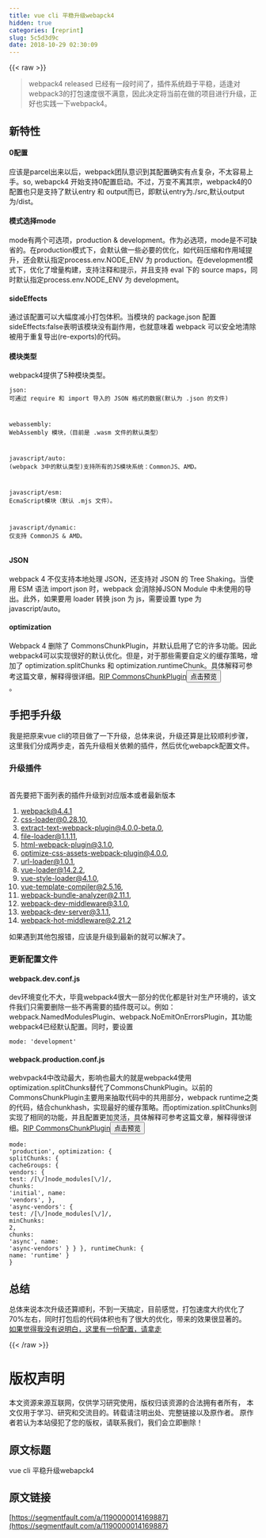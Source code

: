 ```yaml
---
title: vue cli 平稳升级webapck4
hidden: true
categories: [reprint]
slug: 5c5d3d9c
date: 2018-10-29 02:30:09
---
```


{{< raw >}}
<blockquote>webpack4 released &#x5DF2;&#x7ECF;&#x6709;&#x4E00;&#x6BB5;&#x65F6;&#x95F4;&#x4E86;&#xFF0C;&#x63D2;&#x4EF6;&#x7CFB;&#x7EDF;&#x8D8B;&#x4E8E;&#x5E73;&#x7A33;&#xFF0C;&#x9002;&#x9022;&#x5BF9;webpack3&#x7684;&#x6253;&#x5305;&#x901F;&#x5EA6;&#x5F88;&#x4E0D;&#x6EE1;&#x610F;&#xFF0C;&#x56E0;&#x6B64;&#x51B3;&#x5B9A;&#x5C06;&#x5F53;&#x524D;&#x5728;&#x505A;&#x7684;&#x9879;&#x76EE;&#x8FDB;&#x884C;&#x5347;&#x7EA7;&#xFF0C;&#x6B63;&#x597D;&#x4E5F;&#x5B9E;&#x8DF5;&#x4E00;&#x4E0B;webpack4&#x3002;</blockquote><h2 id="articleHeader0">&#x65B0;&#x7279;&#x6027;</h2><h4>0&#x914D;&#x7F6E;</h4><p>&#x5E94;&#x8BE5;&#x662F;parcel&#x51FA;&#x6765;&#x4EE5;&#x540E;&#xFF0C;webpack&#x56E2;&#x961F;&#x610F;&#x8BC6;&#x5230;&#x5176;&#x914D;&#x7F6E;&#x786E;&#x5B9E;&#x6709;&#x70B9;&#x590D;&#x6742;&#xFF0C;&#x4E0D;&#x592A;&#x5BB9;&#x6613;&#x4E0A;&#x624B;&#x3002;so, webapck4 &#x5F00;&#x59CB;&#x652F;&#x6301;0&#x914D;&#x7F6E;&#x542F;&#x52A8;&#x3002;&#x4E0D;&#x8FC7;&#xFF0C;&#x4E07;&#x53D8;&#x4E0D;&#x79BB;&#x5176;&#x5B97;&#xFF0C;webpack4&#x7684;0&#x914D;&#x7F6E;&#x4E5F;&#x53EA;&#x662F;&#x652F;&#x6301;&#x4E86;&#x9ED8;&#x8BA4;entry &#x548C; output&#x800C;&#x5DF2;&#xFF0C;&#x5373;&#x9ED8;&#x8BA4;entry&#x4E3A;./src,&#x9ED8;&#x8BA4;output&#x4E3A;/dist&#x3002;</p><h4>&#x6A21;&#x5F0F;&#x9009;&#x62E9;mode</h4><p>mode&#x6709;&#x4E24;&#x4E2A;&#x53EF;&#x9009;&#x9879;&#xFF0C;production &amp; development&#x3002;&#x4F5C;&#x4E3A;&#x5FC5;&#x9009;&#x9879;&#xFF0C;mode&#x662F;&#x4E0D;&#x53EF;&#x7F3A;&#x7701;&#x7684;&#x3002;&#x5728;production&#x6A21;&#x5F0F;&#x4E0B;&#xFF0C;&#x4F1A;&#x9ED8;&#x8BA4;&#x505A;&#x4E00;&#x4E9B;&#x5FC5;&#x8981;&#x7684;&#x4F18;&#x5316;&#xFF0C;&#x5982;&#x4EE3;&#x7801;&#x538B;&#x7F29;&#x548C;&#x4F5C;&#x7528;&#x57DF;&#x63D0;&#x5347;&#xFF0C;&#x8FD8;&#x4F1A;&#x9ED8;&#x8BA4;&#x6307;&#x5B9A;process.env.NODE_ENV &#x4E3A; production&#x3002;&#x5728;development&#x6A21;&#x5F0F;&#x4E0B;&#xFF0C;&#x4F18;&#x5316;&#x4E86;&#x589E;&#x91CF;&#x6784;&#x5EFA;&#xFF0C;&#x652F;&#x6301;&#x6CE8;&#x91CA;&#x548C;&#x63D0;&#x793A;&#xFF0C;&#x5E76;&#x4E14;&#x652F;&#x6301; eval &#x4E0B;&#x7684; source maps&#xFF0C;&#x540C;&#x65F6;&#x9ED8;&#x8BA4;&#x6307;&#x5B9A;process.env.NODE_ENV &#x4E3A; development&#x3002;</p><h4>sideEffects</h4><p>&#x901A;&#x8FC7;&#x8BE5;&#x914D;&#x7F6E;&#x53EF;&#x4EE5;&#x5927;&#x5E45;&#x5EA6;&#x51CF;&#x5C0F;&#x6253;&#x5305;&#x4F53;&#x79EF;&#x3002;&#x5F53;&#x6A21;&#x5757;&#x7684; package.json &#x914D;&#x7F6E;sideEffects:false&#x8868;&#x660E;&#x8BE5;&#x6A21;&#x5757;&#x6CA1;&#x6709;&#x526F;&#x4F5C;&#x7528;&#xFF0C;&#x4E5F;&#x5C31;&#x610F;&#x5473;&#x7740; webpack &#x53EF;&#x4EE5;&#x5B89;&#x5168;&#x5730;&#x6E05;&#x9664;&#x88AB;&#x7528;&#x4E8E;&#x91CD;&#x590D;&#x5BFC;&#x51FA;(re-exports)&#x7684;&#x4EE3;&#x7801;&#x3002;</p><h4>&#x6A21;&#x5757;&#x7C7B;&#x578B;</h4><p>webpack4&#x63D0;&#x4F9B;&#x4E86;5&#x79CD;&#x6A21;&#x5757;&#x7C7B;&#x578B;&#x3002;</p><div class="widget-codetool" style="display:none"><div class="widget-codetool--inner"><span class="selectCode code-tool" data-toggle="tooltip" data-placement="top" title="" data-original-title="&#x5168;&#x9009;"></span> <span type="button" class="copyCode code-tool" data-toggle="tooltip" data-placement="top" data-clipboard-text="json: &#x53EF;&#x901A;&#x8FC7; require &#x548C; import &#x5BFC;&#x5165;&#x7684; JSON &#x683C;&#x5F0F;&#x7684;&#x6570;&#x636E;(&#x9ED8;&#x8BA4;&#x4E3A; .json &#x7684;&#x6587;&#x4EF6;)

webassembly: WebAssembly &#x6A21;&#x5757;&#xFF0C;&#xFF08;&#x76EE;&#x524D;&#x662F; .wasm &#x6587;&#x4EF6;&#x7684;&#x9ED8;&#x8BA4;&#x7C7B;&#x578B;&#xFF09;

javascript/auto: (webpack 3&#x4E2D;&#x7684;&#x9ED8;&#x8BA4;&#x7C7B;&#x578B;)&#x652F;&#x6301;&#x6240;&#x6709;&#x7684;JS&#x6A21;&#x5757;&#x7CFB;&#x7EDF;&#xFF1A;CommonJS&#x3001;AMD&#x3002;

javascript/esm: EcmaScript&#x6A21;&#x5757;&#xFF08;&#x9ED8;&#x8BA4; .mjs &#x6587;&#x4EF6;&#xFF09;&#x3002;

javascript/dynamic: &#x4EC5;&#x652F;&#x6301; CommonJS &amp; AMD&#x3002;
" title="" data-original-title="&#x590D;&#x5236;"></span> <span type="button" class="saveToNote code-tool" data-toggle="tooltip" data-placement="top" title="" data-original-title="&#x653E;&#x8FDB;&#x7B14;&#x8BB0;"></span></div></div><pre class="hljs http"><code><span class="hljs-attribute">json</span>: &#x53EF;&#x901A;&#x8FC7; require &#x548C; import &#x5BFC;&#x5165;&#x7684; JSON &#x683C;&#x5F0F;&#x7684;&#x6570;&#x636E;(&#x9ED8;&#x8BA4;&#x4E3A; .json &#x7684;&#x6587;&#x4EF6;)

<span class="http"><span class="hljs-attribute">webassembly</span>: WebAssembly &#x6A21;&#x5757;&#xFF0C;&#xFF08;&#x76EE;&#x524D;&#x662F; .wasm &#x6587;&#x4EF6;&#x7684;&#x9ED8;&#x8BA4;&#x7C7B;&#x578B;&#xFF09;

<span class="http"><span class="hljs-attribute">javascript/auto</span>: (webpack 3&#x4E2D;&#x7684;&#x9ED8;&#x8BA4;&#x7C7B;&#x578B;)&#x652F;&#x6301;&#x6240;&#x6709;&#x7684;JS&#x6A21;&#x5757;&#x7CFB;&#x7EDF;&#xFF1A;CommonJS&#x3001;AMD&#x3002;

<span class="http"><span class="hljs-attribute">javascript/esm</span>: EcmaScript&#x6A21;&#x5757;&#xFF08;&#x9ED8;&#x8BA4; .mjs &#x6587;&#x4EF6;&#xFF09;&#x3002;

<span class="actionscript">javascript/<span class="hljs-keyword">dynamic</span>: &#x4EC5;&#x652F;&#x6301; CommonJS &amp; AMD&#x3002;
</span></span></span></span></code></pre><h4>JSON</h4><p>webpack 4 &#x4E0D;&#x4EC5;&#x652F;&#x6301;&#x672C;&#x5730;&#x5904;&#x7406; JSON&#xFF0C;&#x8FD8;&#x652F;&#x6301;&#x5BF9; JSON &#x7684; Tree Shaking&#x3002;&#x5F53;&#x4F7F;&#x7528; ESM &#x8BED;&#x6CD5; import json &#x65F6;&#xFF0C;webpack &#x4F1A;&#x6D88;&#x9664;&#x6389;JSON Module &#x4E2D;&#x672A;&#x4F7F;&#x7528;&#x7684;&#x5BFC;&#x51FA;&#x3002;&#x6B64;&#x5916;&#xFF0C;&#x5982;&#x679C;&#x8981;&#x7528; loader &#x8F6C;&#x6362; json &#x4E3A; js&#xFF0C;&#x9700;&#x8981;&#x8BBE;&#x7F6E; type &#x4E3A; javascript/auto&#x3002;</p><h4>optimization</h4><p>Webpack 4 &#x5220;&#x9664;&#x4E86; CommonsChunkPlugin&#xFF0C;&#x5E76;&#x9ED8;&#x8BA4;&#x542F;&#x7528;&#x4E86;&#x5B83;&#x7684;&#x8BB8;&#x591A;&#x529F;&#x80FD;&#x3002;&#x56E0;&#x6B64;webpack4&#x53EF;&#x4EE5;&#x5B9E;&#x73B0;&#x5F88;&#x597D;&#x7684;&#x9ED8;&#x8BA4;&#x4F18;&#x5316;&#x3002;&#x4F46;&#x662F;&#xFF0C;&#x5BF9;&#x4E8E;&#x90A3;&#x4E9B;&#x9700;&#x8981;&#x81EA;&#x5B9A;&#x4E49;&#x7684;&#x7F13;&#x5B58;&#x7B56;&#x7565;&#xFF0C;&#x589E;&#x52A0;&#x4E86; optimization.splitChunks &#x548C; optimization.runtimeChunk&#x3002;&#x5177;&#x4F53;&#x89E3;&#x91CA;&#x53EF;&#x53C2;&#x8003;&#x8FD9;&#x7BC7;&#x6587;&#x7AE0;&#xFF0C;&#x89E3;&#x91CA;&#x5F97;&#x5F88;&#x8BE6;&#x7EC6;&#x3002;<a href="https://gist.github.com/sokra/1522d586b8e5c0f5072d7565c2bee693" rel="nofollow noreferrer" target="_blank">RIP CommonsChunkPlugin</a><button class="btn btn-xs btn-default ml10 preview" data-url="sokra/1522d586b8e5c0f5072d7565c2bee693" data-typeid="1">&#x70B9;&#x51FB;&#x9884;&#x89C8;</button><br>&#x3002;</p><h2 id="articleHeader1">&#x624B;&#x628A;&#x624B;&#x5347;&#x7EA7;</h2><p>&#x6211;&#x662F;&#x628A;&#x539F;&#x6765;vue cli&#x7684;&#x9879;&#x76EE;&#x505A;&#x4E86;&#x4E00;&#x4E0B;&#x5347;&#x7EA7;&#xFF0C;&#x603B;&#x4F53;&#x6765;&#x8BF4;&#xFF0C;&#x5347;&#x7EA7;&#x8FD8;&#x7B97;&#x662F;&#x6BD4;&#x8F83;&#x987A;&#x5229;&#x6B65;&#x9AA4;&#xFF0C;&#x8FD9;&#x91CC;&#x6211;&#x4EEC;&#x5206;&#x6210;&#x4E24;&#x6B65;&#x8D70;&#xFF0C;&#x9996;&#x5148;&#x5347;&#x7EA7;&#x76F8;&#x5173;&#x4F9D;&#x8D56;&#x7684;&#x63D2;&#x4EF6;&#xFF0C;&#x7136;&#x540E;&#x4F18;&#x5316;webapck&#x914D;&#x7F6E;&#x6587;&#x4EF6;&#x3002;</p><h3 id="articleHeader2">&#x5347;&#x7EA7;&#x63D2;&#x4EF6;</h3><p><br>&#x9996;&#x5148;&#x8981;&#x628A;&#x4E0B;&#x9762;&#x5217;&#x8868;&#x7684;&#x63D2;&#x4EF6;&#x5347;&#x7EA7;&#x5230;&#x5BF9;&#x5E94;&#x7248;&#x672C;&#x6216;&#x8005;&#x6700;&#x65B0;&#x7248;&#x672C;</p><ol><li>webpack@4.4.1</li><li>css-loader@0.28.10,</li><li>extract-text-webpack-plugin@4.0.0-beta.0,</li><li>file-loader@1.1.11,</li><li>html-webpack-plugin@3.1.0,</li><li>optimize-css-assets-webpack-plugin@4.0.0,</li><li>url-loader@1.0.1,</li><li>vue-loader@14.2.2,</li><li>vue-style-loader@4.1.0,</li><li>vue-template-compiler@2.5.16,</li><li>webpack-bundle-analyzer@2.11.1,</li><li>webpack-dev-middleware@3.1.0,</li><li>webpack-dev-server@3.1.1,</li><li>webpack-hot-middleware@2.21.2</li></ol><p>&#x5982;&#x679C;&#x9047;&#x5230;&#x5176;&#x4ED6;&#x5305;&#x62A5;&#x9519;&#xFF0C;&#x5E94;&#x8BE5;&#x662F;&#x5347;&#x7EA7;&#x5230;&#x6700;&#x65B0;&#x7684;&#x5C31;&#x53EF;&#x4EE5;&#x89E3;&#x51B3;&#x4E86;&#x3002;</p><h3 id="articleHeader3">&#x66F4;&#x65B0;&#x914D;&#x7F6E;&#x6587;&#x4EF6;</h3><h4>webpack.dev.conf.js</h4><p>dev&#x73AF;&#x5883;&#x53D8;&#x5316;&#x4E0D;&#x5927;&#xFF0C;&#x6BD5;&#x7ADF;webpack4&#x5F88;&#x5927;&#x4E00;&#x90E8;&#x5206;&#x7684;&#x4F18;&#x5316;&#x90FD;&#x662F;&#x9488;&#x5BF9;&#x751F;&#x4EA7;&#x73AF;&#x5883;&#x7684;&#xFF0C;&#x8BE5;&#x6587;&#x4EF6;&#x6211;&#x4EEC;&#x53EA;&#x9700;&#x8981;&#x5220;&#x9664;&#x4E00;&#x4E9B;&#x4E0D;&#x518D;&#x9700;&#x8981;&#x7684;&#x63D2;&#x4EF6;&#x65E2;&#x53EF;&#x4EE5;&#x3002;&#x4F8B;&#x5982;&#xFF1A;webpack.NamedModulesPlugin&#x3001;webpack.NoEmitOnErrorsPlugin&#xFF0C;&#x5176;&#x529F;&#x80FD;webpack4&#x5DF2;&#x7ECF;&#x9ED8;&#x8BA4;&#x914D;&#x7F6E;&#x3002;&#x540C;&#x65F6;&#xFF0C;&#x8981;&#x8BBE;&#x7F6E;</p><div class="widget-codetool" style="display:none"><div class="widget-codetool--inner"><span class="selectCode code-tool" data-toggle="tooltip" data-placement="top" title="" data-original-title="&#x5168;&#x9009;"></span> <span type="button" class="copyCode code-tool" data-toggle="tooltip" data-placement="top" data-clipboard-text="mode: &apos;development&apos;" title="" data-original-title="&#x590D;&#x5236;"></span> <span type="button" class="saveToNote code-tool" data-toggle="tooltip" data-placement="top" title="" data-original-title="&#x653E;&#x8FDB;&#x7B14;&#x8BB0;"></span></div></div><pre class="hljs groovy"><code style="word-break:break-word;white-space:initial"><span class="hljs-string">mode:</span> <span class="hljs-string">&apos;development&apos;</span></code></pre><h4>webpack.production.conf.js</h4><p>webvpack4&#x4E2D;&#x6539;&#x52A8;&#x6700;&#x5927;&#xFF0C;&#x5F71;&#x54CD;&#x4E5F;&#x6700;&#x5927;&#x7684;&#x5C31;&#x662F;webpack4&#x4F7F;&#x7528;optimization.splitChunks&#x66FF;&#x4EE3;&#x4E86;CommonsChunkPlugin&#x3002;&#x4EE5;&#x524D;&#x7684;CommonsChunkPlugin&#x4E3B;&#x8981;&#x7528;&#x6765;&#x62BD;&#x53D6;&#x4EE3;&#x7801;&#x4E2D;&#x7684;&#x5171;&#x7528;&#x90E8;&#x5206;&#xFF0C;webpack runtime&#x4E4B;&#x7C7B;&#x7684;&#x4EE3;&#x7801;&#xFF0C;&#x7ED3;&#x5408;chunkhash&#xFF0C;&#x5B9E;&#x73B0;&#x6700;&#x597D;&#x7684;&#x7F13;&#x5B58;&#x7B56;&#x7565;&#x3002;&#x800C;optimization.splitChunks&#x5219;&#x5B9E;&#x73B0;&#x4E86;&#x76F8;&#x540C;&#x7684;&#x529F;&#x80FD;&#xFF0C;&#x5E76;&#x4E14;&#x914D;&#x7F6E;&#x66F4;&#x52A0;&#x7075;&#x6D3B;&#xFF0C;&#x5177;&#x4F53;&#x89E3;&#x91CA;&#x53EF;&#x53C2;&#x8003;&#x8FD9;&#x7BC7;&#x6587;&#x7AE0;&#xFF0C;&#x89E3;&#x91CA;&#x5F97;&#x5F88;&#x8BE6;&#x7EC6;&#x3002;<a href="https://gist.github.com/sokra/1522d586b8e5c0f5072d7565c2bee693" rel="nofollow noreferrer" target="_blank">RIP CommonsChunkPlugin</a><button class="btn btn-xs btn-default ml10 preview" data-url="sokra/1522d586b8e5c0f5072d7565c2bee693" data-typeid="1">&#x70B9;&#x51FB;&#x9884;&#x89C8;</button></p><div class="widget-codetool" style="display:none"><div class="widget-codetool--inner"><span class="selectCode code-tool" data-toggle="tooltip" data-placement="top" title="" data-original-title="&#x5168;&#x9009;"></span> <span type="button" class="copyCode code-tool" data-toggle="tooltip" data-placement="top" data-clipboard-text="mode: &apos;production&apos;,
optimization: {
  splitChunks: {
    cacheGroups: {
      vendors: {
        test: /[\\/]node_modules[\\/]/,
        chunks: &apos;initial&apos;,
        name: &apos;vendors&apos;,
      },
      &apos;async-vendors&apos;: {
        test: /[\\/]node_modules[\\/]/,
        minChunks: 2,
        chunks: &apos;async&apos;,
        name: &apos;async-vendors&apos;
      }
    }
  },
  runtimeChunk: { name: &apos;runtime&apos; }
}" title="" data-original-title="&#x590D;&#x5236;"></span> <span type="button" class="saveToNote code-tool" data-toggle="tooltip" data-placement="top" title="" data-original-title="&#x653E;&#x8FDB;&#x7B14;&#x8BB0;"></span></div></div><pre class="hljs vim"><code><span class="hljs-keyword">mode</span>: <span class="hljs-string">&apos;production&apos;</span>,
optimization: {
  splitChunk<span class="hljs-variable">s:</span> {
    cacheGroup<span class="hljs-variable">s:</span> {
      vendor<span class="hljs-variable">s:</span> {
        tes<span class="hljs-variable">t:</span> /[\\/]node_modules[\\/]/,
        chunk<span class="hljs-variable">s:</span> <span class="hljs-string">&apos;initial&apos;</span>,
        name: <span class="hljs-string">&apos;vendors&apos;</span>,
      },
      <span class="hljs-string">&apos;async-vendors&apos;</span>: {
        tes<span class="hljs-variable">t:</span> /[\\/]node_modules[\\/]/,
        minChunk<span class="hljs-variable">s:</span> <span class="hljs-number">2</span>,
        chunk<span class="hljs-variable">s:</span> <span class="hljs-string">&apos;async&apos;</span>,
        name: <span class="hljs-string">&apos;async-vendors&apos;</span>
      }
    }
  },
  runtimeChunk: { name: <span class="hljs-string">&apos;runtime&apos;</span> }
}</code></pre><h2 id="articleHeader4">&#x603B;&#x7ED3;</h2><p>&#x603B;&#x4F53;&#x6765;&#x8BF4;&#x672C;&#x6B21;&#x5347;&#x7EA7;&#x8FD8;&#x7B97;&#x987A;&#x5229;&#xFF0C;&#x4E0D;&#x5230;&#x4E00;&#x5929;&#x641E;&#x5B9A;&#xFF0C;&#x76EE;&#x524D;&#x611F;&#x89C9;&#xFF0C;&#x6253;&#x5305;&#x901F;&#x5EA6;&#x5927;&#x7EA6;&#x4F18;&#x5316;&#x4E86;70%&#x5DE6;&#x53F3;&#xFF0C;&#x540C;&#x65F6;&#x6253;&#x5305;&#x540E;&#x7684;&#x4EE3;&#x7801;&#x4F53;&#x79EF;&#x4E5F;&#x6709;&#x4E86;&#x5F88;&#x5927;&#x7684;&#x4F18;&#x5316;&#xFF0C;&#x5E26;&#x6765;&#x7684;&#x6548;&#x679C;&#x5F88;&#x663E;&#x8457;&#x7684;&#x3002;<br><a href="https://github.com/teapot-py/webpack4-demo" rel="nofollow noreferrer" target="_blank">&#x5982;&#x679C;&#x89C9;&#x5F97;&#x6211;&#x6CA1;&#x6709;&#x8BF4;&#x660E;&#x767D;&#xFF0C;&#x8FD9;&#x91CC;&#x6709;&#x4E00;&#x4EFD;&#x914D;&#x7F6E;&#xFF0C;&#x8BF7;&#x62FF;&#x8D70;</a></p><p></p>
{{< /raw >}}

# 版权声明
本文资源来源互联网，仅供学习研究使用，版权归该资源的合法拥有者所有，
本文仅用于学习、研究和交流目的。转载请注明出处、完整链接以及原作者。
原作者若认为本站侵犯了您的版权，请联系我们，我们会立即删除！

## 原文标题
vue cli 平稳升级webapck4

## 原文链接
[https://segmentfault.com/a/1190000014169887](https://segmentfault.com/a/1190000014169887)

